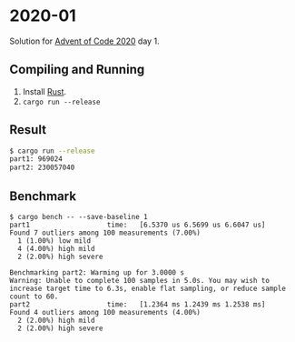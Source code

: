 2020-01
=======

Solution for [Advent of Code 2020](https://adventofcode.com/2020) day 1.

Compiling and Running
---------------------

1. Install [Rust](https://www.rust-lang.org/en-US/install.html).
2. `cargo run --release`

Result
------

```sh
$ cargo run --release
part1: 969024
part2: 230057040
```

Benchmark
---------

```
$ cargo bench -- --save-baseline 1
part1                   time:   [6.5370 us 6.5699 us 6.6047 us]
Found 7 outliers among 100 measurements (7.00%)
  1 (1.00%) low mild
  4 (4.00%) high mild
  2 (2.00%) high severe

Benchmarking part2: Warming up for 3.0000 s
Warning: Unable to complete 100 samples in 5.0s. You may wish to increase target time to 6.3s, enable flat sampling, or reduce sample count to 60.
part2                   time:   [1.2364 ms 1.2439 ms 1.2538 ms]
Found 4 outliers among 100 measurements (4.00%)
  2 (2.00%) high mild
  2 (2.00%) high severe
```
